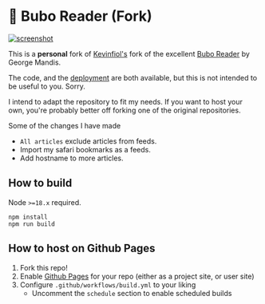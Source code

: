 # 🦉 Bubo Reader (Fork)

[![screenshot](./demo.png)](https://reader.lunalux.io)

This is a **personal** fork of [Kevinfiol's](https://github.com/kevinfiol/rss-reader) fork of the excellent [Bubo Reader](https://github.com/georgemandis/bubo-rss) by George Mandis. 

The code, and the [deployment](https://reader.lunalux.io) are both available, but this is not intended to be useful to you. Sorry. 

I intend to adapt the repository to fit my needs. If you want to host your own, you're probably better off forking one of the original repositories.

Some of the changes I have made
- `All articles` exclude articles from feeds. 
- Import my safari bookmarks as a feeds. 
- Add hostname to more articles. 

## How to build

Node `>=18.x` required.

```shell
npm install
npm run build
```

## How to host on Github Pages

1. Fork this repo!
2. Enable [Github Pages](https://pages.github.com/) for your repo (either as a project site, or user site)
3. Configure `.github/workflows/build.yml` to your liking
    * Uncomment the `schedule` section to enable scheduled builds
